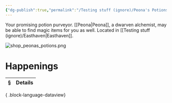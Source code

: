 ```yaml
---
{"dg-publish":true,"permalink":"/Testing stuff (ignore)/Peona's Potions/"}
---
```



Your promising potion purveyor. [[Peona\|Peona]], a dwarven alchemist, may be able to find magic items for you as well. Located in [[Testing stuff (ignore)/Easthaven\|Easthaven]]. 

![shop_peonas_potions.png](/img/user/Testing%20stuff%20(ignore)/shop_peonas_potions.png)

# Happenings
| § | Details |
| - | ------- |

{ .block-language-dataview}
